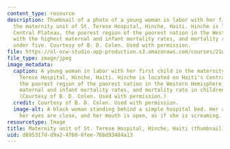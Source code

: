 ```yaml
---
content_type: resource
description: Thumbnail of a photo of a young woman in labor with her first child in
  the maternity unit of St. Terese Hospital, Hinche, Haiti. Hinche is located on Haiti's
  Central Plateau, the poorest region of the poorest nation in the Western Hemisphere,
  with the highest maternal and infant mortality rates, and mortality rate in children
  under five. Courtesy of B. D. Colen. Used with permission.
file: https://ol-ocw-studio-app-production.s3.amazonaws.com/courses/21w-749-documentary-photography-and-photojournalism-still-images-of-a-world-in-motion-spring-2016/d895317dd9a24f608fee76bd93484a13_21w-749s16-th.jpg
file_type: image/jpeg
image_metadata:
  caption: A young woman in labor with her first child in the maternity unit of St.
    Terese Hospital, Hinche, Haiti. Hinche is located on Haiti's Central Plateau,
    the poorest region of the poorest nation in the Western Hemisphere, with the highest
    maternal and infant mortality rates, and mortality rate in children under five.
    (Courtesy of B. D. Colen. Used with permission.)
  credit: Courtesy of B. D. Colen. Used with permission.
  image-alt: A black woman standing behind a simple hospital bed. Her arms are outstretched,
    her eyes are close, and her mouth is open, as if she is screaming.
resourcetype: Image
title: Maternity unit of St. Terese Hospital, Hinche, Haiti (thumbnail)
uid: d895317d-d9a2-4f60-8fee-76bd93484a13
---
```

